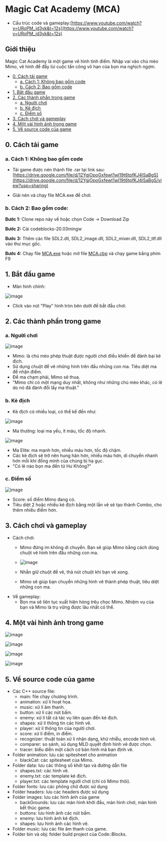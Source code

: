 # Magic Cat Academy (MCA)
- Cấu trúc code và gameplay:[https://www.youtube.com/watch?v=URoPM_jd3yk&t=12s](https://www.youtube.com/watch?v=URoPM_jd3yk&t=12s)

## Giới thiệu 
Magic Cat Academy là một game vẽ hình tính điểm. Nhập vai vào chú mèo Mimo, vẽ hình để đẩy lùi cuộc tấn công vô hạn của bọn ma nghịch ngợm.

- [0. Cách tải game](#0-cách-tải-game)
  * [a. Cách 1: Không bao gồm code](#a-cách-1-không-bao-gồm-code)
  * [b. Cách 2: Bao gồm code](#b-cách-2-bao-gồm-code)
- [1. Bắt đầu game](#1-bắt-đầu-game)
- [2. Các thành phần trong game](#2-các-thành-phần-trong-game)
  * [a. Người chơi](#a-người-chơi)
  * [b. Kẻ địch](#b-kẻ-địch)
  * [c. Điểm số](#c-điểm-số)
- [3. Cách chơi và gameplay](#3-cách-chơi-và-gameplay)
- [4. Một vài hình ảnh trong game](#4-một-vài-hình-ảnh-trong-game)
- [5. Về source code của game](#5-về-source-code-của-game)

## 0. Cách tải game
### a. Cách 1: Không bao gồm code 
- Tải game được nén thành file .rar tại link sau:
  [https://drive.google.com/file/d/12YgjOpoGxfewt1wI19t6tpfKJ4lSaBgS](https://drive.google.com/file/d/12YgjOpoGxfewt1wI19t6tpfKJ4lSaBgS/view?usp=sharing)

- Giải nén và chạy file MCA.exe để chơi.

### b. Cách 2: Bao gồm code:
**Bước 1:** Clone repo này về hoặc chọn Code -> Download Zip

**Bước 2:** Cài codeblocks-20.03mingw

**Bước 3:** Thêm các file SDL2.dll, SDL2_image.dll, SDL2_mixer.dll, SDL2_ttf.dll vào thư mục gốc.

**Bước 4:** Chạy file [MCA.exe](MCA.exe) hoặc mở file [MCA.cbp](MCA.cbp) và chạy game bằng phím F9

## 1. Bắt đầu game

- Màn hình chính:

![image](https://github.com/ItsMeITUES/Magic-Cat-Academy/assets/147250056/5376b834-bbcf-483a-a04c-d80a6ba7f484)

- Click vào nút "Play" hình tròn bên dưới để bắt đầu chơi.

## 2. Các thành phần trong game
### a. Người chơi
![image](https://github.com/ItsMeITUES/Magic-Cat-Academy/assets/147250056/075a0643-059e-4235-9a3e-48c422fe793b)

- Mimo: là chú mèo phép thuật được người chơi điều khiển để đánh bại kẻ địch.
- Sử dụng chuột để vẽ những hình trên đầu những con ma. Tiêu diệt ma để nhận điểm.
- Để ma chạm phải, Mimo sẽ thua.
- "Mimo chỉ có một mạng duy nhất, không như những chú mèo khác, có lẽ do nó đã đánh đổi lấy ma thuật."
### b. Kẻ địch
- Kẻ địch có nhiều loại, có thể kể đến như:
  
![image](https://github.com/ItsMeITUES/Magic-Cat-Academy/assets/147250056/3345be69-ffff-4b56-b793-87438867b12c)

- Ma thường: loại ma yếu, ít máu, tốc độ nhanh.

![image](https://github.com/ItsMeITUES/Magic-Cat-Academy/assets/147250056/d2f4ae5b-eafc-447a-a92e-ab88e0859827)

- Ma Elite: ma mạnh hơn, nhiều máu hơn, tốc độ chậm.
- Các kẻ địch sẽ trở nên hung hãn hơn, nhiều máu hơn, di chuyển nhanh hơn mỗi khi đồng minh của chúng bị hạ gục.
- "Có lẽ nào bọn ma đến từ Hư Không?"
### c. Điểm số

![image](https://github.com/ItsMeITUES/Magic-Cat-Academy/assets/147250056/5de3e074-4c21-4bd6-b9ee-6f4db933d29d)

- Score: số điểm Mimo đang có.
- Tiêu diệt 2 hoặc nhiều kẻ địch bằng một lần vẽ sẽ tạo thành Combo, cho thêm nhiều điểm hơn.

## 3. Cách chơi và gameplay

- Cách chơi:
  * Mimo đứng im không di chuyển. Bạn sẽ giúp Mimo bằng cách dùng chuột vẽ hình trên đầu những con ma.
  * ![image](https://github.com/ItsMeITUES/Magic-Cat-Academy/assets/147250056/41e8be41-e098-454c-a323-071c8c7a0e8e)

  * Nhẫn giữ chuột để vẽ, thả nút chuột khi bạn vẽ xong.
  * Mimo sẽ giúp bạn chuyển những hình vẽ thành phép thuật, tiêu diệt những con ma. 
- Về gameplay:
  * Bọn ma sẽ liên tục xuất hiện hòng trêu chọc Mimo. Nhiệm vụ của bạn và Mimo là trụ vững được lâu nhất có thể. 
   
## 4. Một vài hình ảnh trong game
![image](https://github.com/ItsMeITUES/Magic-Cat-Academy/assets/147250056/dd767b5b-b22a-4c71-8402-4e89f1daf84e)

![image](https://github.com/ItsMeITUES/Magic-Cat-Academy/assets/147250056/f45d0938-52e2-49cc-8eae-6c8c1b4b757c)

![image](https://github.com/ItsMeITUES/Magic-Cat-Academy/assets/147250056/29d95482-ee05-4255-9ef0-2a4754292653)

![image](https://github.com/ItsMeITUES/Magic-Cat-Academy/assets/147250056/3c4a898b-1d37-4956-a49a-b7e64a6e455c)


## 5. Về source code của game
- Các C++ source file:
  * main: file chạy chương trình.
  * animation: xử lí hoạt họa.
  * music: xử lí âm thanh.
  * button: xử lí các nút bấm.
  * enemy: xử lí tất cả tác vụ liên quan đến kẻ địch.
  * shapes: xử lí thông tin các hình vẽ.
  * player: xử lí thông tin của người chơi.
  * score: xử lí điểm, in điểm.
  * recognizer: thuật toán xử lí nhận dạng, khử nhiễu, encode hình vẽ.
  * comparer: so sánh, sủ dụng MLD quyết định hình vẽ được chọn.
  * tracer: biểu diễn một cách cơ bản hình mà bạn định vẽ.
- Folder animation: lưu các spitesheet cho animation
  * blackCat: các spitesheet của Mimo.
- Folder data: lưu các thông số khởi tạo và đường dẫn file
  * shapes.txt: các hình vẽ.
  * enemy.txt: các template kẻ địch.
  * player.txt: các template người chơi (chỉ có Mimo thôi).
- Folder fonts: lưu các phông chữ được sử dụng
- Folder headers: lưu các headers được sử dụng
- Folder images: lưu các hình ảnh của game
  * backGrounds: lưu các màn hình khởi đầu, màn hình chơi, màn hình kết thúc game.
  * buttons: lưu hình ảnh các nút bấm.
  * enemy: lưu hình ảnh kẻ địch.
  * shapes: lưu hình ảnh các hình vẽ.
- Folder music: lưu các file âm thanh của game.
- Folder bin và obj: folder build project của Code::Blocks.
